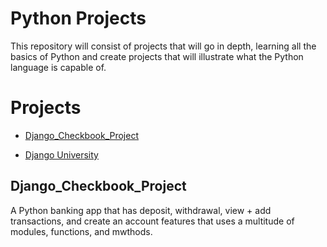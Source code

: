 # Python Projects
 This repository will consist of projects that will go in depth, learning all the basics of Python and create projects that will illustrate what the Python language is capable of.
 
 # Projects

- [Django_Checkbook_Project](https://github.com/DaltonJ-954/Python-Projects/tree/main/Django_Checkbook_Project)
* [Django University](https://github.com/DaltonJ-954/Python-Projects/tree/main/DjangoUniversity)

## Django_Checkbook_Project
A Python banking app that has deposit, withdrawal, view + add transactions, and create an account features
that uses a multitude of modules, functions, and mwthods.
